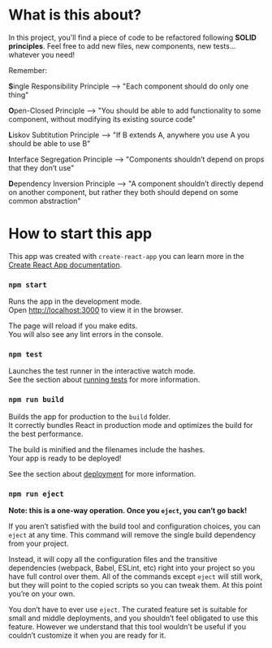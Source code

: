 # What is this about?

In this project, you'll find a piece of code to be refactored following **SOLID principles**. Feel free to add new files, new components, new tests... whatever you need!

Remember:

**S**ingle Responsibility Principle -->  "Each component should do only one thing"

**O**pen-Closed Principle --> "You should be able to add functionality to some component, without modifying its existing source code"

**L**iskov Subtitution Principle --> "If B extends A, anywhere you use A you should be able to use B"

**I**nterface Segregation Principle --> "Components shouldn’t depend on props that they don’t use"

**D**ependency Inversion Principle --> "A component shouldn’t directly depend on another component, but rather they both should depend on some common abstraction" 


# How to start this app
This app was created with `create-react-app` you can learn more in the [Create React App documentation](https://facebook.github.io/create-react-app/docs/getting-started).

### `npm start`

Runs the app in the development mode.\
Open [http://localhost:3000](http://localhost:3000) to view it in the browser.

The page will reload if you make edits.\
You will also see any lint errors in the console.

### `npm test`

Launches the test runner in the interactive watch mode.\
See the section about [running tests](https://facebook.github.io/create-react-app/docs/running-tests) for more information.

### `npm run build`

Builds the app for production to the `build` folder.\
It correctly bundles React in production mode and optimizes the build for the best performance.

The build is minified and the filenames include the hashes.\
Your app is ready to be deployed!

See the section about [deployment](https://facebook.github.io/create-react-app/docs/deployment) for more information.

### `npm run eject`

**Note: this is a one-way operation. Once you `eject`, you can’t go back!**

If you aren’t satisfied with the build tool and configuration choices, you can `eject` at any time. This command will remove the single build dependency from your project.

Instead, it will copy all the configuration files and the transitive dependencies (webpack, Babel, ESLint, etc) right into your project so you have full control over them. All of the commands except `eject` will still work, but they will point to the copied scripts so you can tweak them. At this point you’re on your own.

You don’t have to ever use `eject`. The curated feature set is suitable for small and middle deployments, and you shouldn’t feel obligated to use this feature. However we understand that this tool wouldn’t be useful if you couldn’t customize it when you are ready for it.
